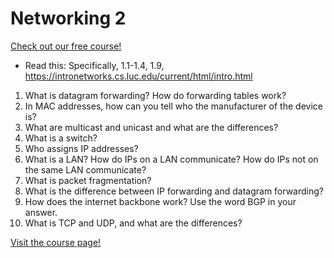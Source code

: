 # Networking 2

[Check out our free course!](https://academy.hoppersroppers.org/mod/page/view.php?id=722)

* Read this: Specifically, 1.1-1.4, 1.9, <https://intronetworks.cs.luc.edu/current/html/intro.html>
1. What is datagram forwarding? How do forwarding tables work?
2. In MAC addresses, how can you tell who the manufacturer of the device is?
3. What are multicast and unicast and what are the differences?
4. What is a switch?
5. Who assigns IP addresses?
6. What is a LAN? How do IPs on a LAN communicate? How do IPs not on the same LAN communicate?
7. What is packet fragmentation?
8. What is the difference between IP forwarding and datagram forwarding?
9. How does the internet backbone work? Use the word BGP in your answer.
10. What is TCP and UDP, and what are the differences?

[Visit the course page!](https://academy.hoppersroppers.org/mod/assign/view.php?id=722)
 